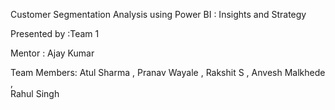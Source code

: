 Customer Segmentation Analysis using Power BI : Insights and Strategy

Presented by :Team 1

Mentor : Ajay Kumar


Team Members: Atul Sharma ,
              Pranav Wayale ,
              Rakshit S ,
              Anvesh Malkhede ,             
              Rahul Singh                
                              
                                              
                              
